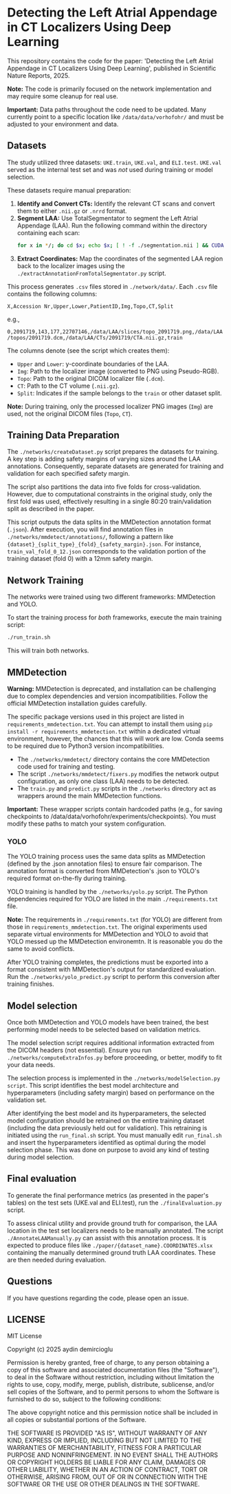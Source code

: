 # Detecting the Left Atrial Appendage in CT Localizers Using Deep Learning

This repository contains the code for the paper:
'Detecting the Left Atrial Appendage in CT Localizers Using Deep Learning',
published in Scientific Nature Reports, 2025.

**Note:** The code is primarily focused on the network implementation and
may require some cleanup for real use.

**Important:** Data paths throughout the code need to be updated. Many
currently point to a specific location like `/data/data/vorhofohr/` and must
be adjusted to your environment and data.


## Datasets

The study utilized three datasets: `UKE.train`, `UKE.val`, and `ELI.test`.
`UKE.val` served as the internal test set and was *not* used during training or model selection.

These datasets require manual preparation:

1.  **Identify and Convert CTs:** Identify the relevant CT scans and convert them
to either `.nii.gz` or `.nrrd` format.
2.  **Segment LAA:** Use TotalSegmentator to segment the Left Atrial Appendage (LAA).
Run the following command within the directory containing each scan:
    ```bash
    for x in */; do cd $x; echo $x; [ ! -f ./segmentation.nii ] && CUDA_VISIBLE_DEVICES=0 TotalSegmentator -i CTA.nii.gz -o segmentation -ta aortic_branches_test --ml --preview || echo "exists"; cd ..; done
    ```
3.  **Extract Coordinates:** Map the coordinates of the segmented LAA region back to
the localizer images using the `./extractAnnotationFromTotalSegmentator.py` script.

This process generates `.csv` files stored in `./network/data/`. Each `.csv` file
contains the following columns:


```X,Accession Nr,Upper,Lower,PatientID,Img,Topo,CT,Split```

e.g.,

```0,2091719,143,177,22707146,/data/LAA/slices/topo_2091719.png,/data/LAA/topos/2091719.dcm,/data/LAA/CTs/2091719/CTA.nii.gz,train```


The columns denote (see the script which creates them):
-   `Upper` and `Lower`: y-coordinate boundaries of the LAA.
-   `Img`: Path to the localizer image (converted to PNG using Pseudo-RGB).
-   `Topo`: Path to the original DICOM localizer file (`.dcm`).
-   `CT`: Path to the CT volume (`.nii.gz`).
-   `Split`: Indicates if the sample belongs to the `train` or other dataset split.

**Note:** During training, only the processed localizer PNG images (`Img`) are used,
not the original DICOM files (`Topo`, `CT`).


## Training Data Preparation

The `./networks/createDataset.py` script prepares the datasets for training.
A key step is adding safety margins of varying sizes around the LAA annotations.
Consequently, separate datasets are generated for training and validation for each
specified safety margin.

The script also partitions the data into five folds for cross-validation. However,
due to computational constraints in the original study, only the first fold was used,
effectively resulting in a single 80:20 train/validation split as described in the paper.

This script outputs the data splits in the MMDetection annotation format (`.json`).
After execution, you will find annotation files in `./networks/mmdetect/annotations/`,
following a pattern like `{dataset}_{split_type}_{fold}_{safety_margin}.json`. For instance, `train_val_fold_0_12.json` corresponds to the validation portion of the training
dataset (fold 0) with a 12mm safety margin.


## Network Training

The networks were trained using two different frameworks: MMDetection and YOLO.

To start the training process for *both* frameworks, execute the main training script:

```bash
./run_train.sh
```

This will train both networks.


## MMDetection

**Warning:** MMDetection is deprecated, and installation can be challenging
due to complex dependencies and version incompatibilities. Follow the official
MMDetection installation guides carefully.


The specific package versions used in this project are listed in `requirements_mmdetection.txt`.
You can attempt to install them using `pip install -r requirements_mmdetection.txt`
within a dedicated virtual environment, however, the chances that this will work are low.
Conda seems to be required due to Python3 version incompatibilities.

- The `./networks/mmdetect/` directory contains the core MMDetection code used for training and testing.
- The script `./networks/mmdetect/fixers.py` modifies the network output configuration,
as only one class (LAA) needs to be detected.
- The `train.py` and `predict.py` scripts in the `./networks` directory act as wrappers around
the main MMDetection functions.

**Important:** These wrapper scripts contain hardcoded paths (e.g., for saving checkpoints to /data/data/vorhofohr/experiments/checkpoints). You must modify these paths to match your system configuration.


### YOLO

The YOLO training process uses the same data splits as MMDetection
(defined by the .json annotation files) to ensure fair comparison. The annotation
format is converted from MMDetection's .json to YOLO's required format on-the-fly during training.

YOLO training is handled by the `./networks/yolo.py` script.
The Python dependencies required for YOLO are listed in the main `./requirements.txt` file.

**Note:** The requirements in `./requirements.txt` (for YOLO) are different from those in `requirements_mmdetection.txt`. The original experiments used separate virtual environments
for MMDetection and YOLO to avoid that YOLO messed up the MMDetection environemtn.
It is reasonable you do the same to avoid conflicts.

After YOLO training completes, the predictions must be exported into a format
consistent with MMDetection's output for standardized evaluation.
Run the `./networks/yolo_predict.py` script to perform this conversion after training finishes.



## Model selection

Once both MMDetection and YOLO models have been trained, the best performing model
needs to be selected based on validation metrics.

The model selection script requires additional information extracted
from the DICOM headers (not essential). Ensure you run `./networks/computeExtraInfos.py`
before proceeding, or better, modify to fit your data needs.

The selection process is implemented in the `./networks/modelSelection.py script`.
This script identifies the best model architecture and hyperparameters (including
safety margin) based on
performance on the validation set.

After identifying the best model and its hyperparameters, the selected model
configuration should be retrained on the entire training dataset
(including the data previously held out for validation). This retraining is initiated
using the `run_final.sh` script. You must manually edit `run_final.sh` and insert
the hyperparameters identified as optimal during the model selection phase.
This was done on purpose to avoid any kind of testing during model selection.


## Final evaluation

To generate the final performance metrics (as presented in the paper's tables)
on the test sets (UKE.val and ELI.test), run the `./finalEvaluation.py` script.

To assess clinical utility and provide ground truth for comparison, the LAA
location in the test set localizers needs to be manually annotated.
The script `./AnnotateLAAManually.py` can assist with this annotation process.
It is expected to produce files like `./paper/{dataset_name}.COORDINATES.xlsx`
containing the manually determined ground truth LAA coordinates. These
are then needed during evaluation.



## Questions

If you have questions regarding the code, please open an issue.


## LICENSE

MIT License

Copyright (c) 2025 aydin demircioglu

Permission is hereby granted, free of charge, to any person obtaining a copy
of this software and associated documentation files (the "Software"), to deal
in the Software without restriction, including without limitation the rights
to use, copy, modify, merge, publish, distribute, sublicense, and/or sell
copies of the Software, and to permit persons to whom the Software is
furnished to do so, subject to the following conditions:

The above copyright notice and this permission notice shall be included in all
copies or substantial portions of the Software.

THE SOFTWARE IS PROVIDED "AS IS", WITHOUT WARRANTY OF ANY KIND, EXPRESS OR
IMPLIED, INCLUDING BUT NOT LIMITED TO THE WARRANTIES OF MERCHANTABILITY,
FITNESS FOR A PARTICULAR PURPOSE AND NONINFRINGEMENT. IN NO EVENT SHALL THE
AUTHORS OR COPYRIGHT HOLDERS BE LIABLE FOR ANY CLAIM, DAMAGES OR OTHER
LIABILITY, WHETHER IN AN ACTION OF CONTRACT, TORT OR OTHERWISE, ARISING FROM,
OUT OF OR IN CONNECTION WITH THE SOFTWARE OR THE USE OR OTHER DEALINGS IN THE
SOFTWARE.
